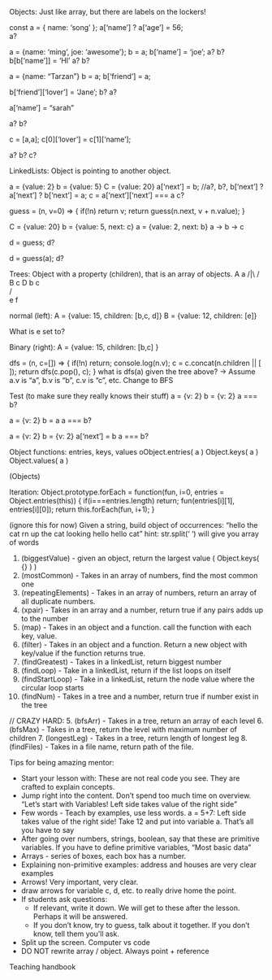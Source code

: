 
Objects: Just like array, but there are labels on the lockers!

const a = { name: ‘song’ };
a[‘name’] ?
a[‘age’]  = 56;  
a?


a = {name: ‘ming’, joe: ‘awesome’};
b = a;
b[‘name’] = ‘joe’;
a? 
b?
b[b[‘name’]] = ‘HI’
a?
b?

a = {name: “Tarzan”}
b = a;
b[‘friend’] =  a;

b[‘friend’][‘lover’] = ‘Jane’; 
b?
a?

a[‘name’] = “sarah”

a? 
b?

c = [a,a];
c[0][‘lover’] = c[1][‘name’];

a? b? c?

LinkedLists: Object is pointing to another object. 

a = {value: 2}
b = {value: 5}
C = {value: 20}
a[‘next’] = b;  //a?, b?, b[‘next’] ? a[‘next’] ?
b[‘next’] = a; 
c = a[‘next’][‘next’] === a
c?

guess = (n, v=0) => {
  if(!n) return v;
  return guess(n.next, v + n.value);
}

C = {value: 20}
b = {value: 5, next: c}
a = {value: 2, next: b}
a -> b -> c

d = guess;
d?

d = guess(a);
d?


Trees: Object with a property (children), that is an array of objects.
     A		      	a
    /|\    	 	 / \
   B c D		  	b   c	
 /      \
e        f

normal (left):
A = {value: 15, children: [b,c, d]}
B = {value: 12, children: [e]}

What is e set to?

Binary (right):
A = {value: 15, children: [b,c] }

dfs = (n, c=[]) => {
  if(!n) return;
  console.log(n.v);
  c = c.concat(n.children || [ ]);
  return dfs(c.pop(), c);
}
what is dfs(a) given the tree above? -> Assume a.v is “a”, b.v is “b”, c.v is “c”, etc.
Change to BFS

Test (to make sure they really knows their stuff)
a = {v: 2}
b = {v: 2}
a === b?

a = {v: 2}
b = a
a === b?

a = {v: 2}
b = {v: 2}
a[‘next’] = b
a === b?


Object functions: entries, keys, values
oObject.entries( a )
Object.keys( a )
Object.values( a )

(Objects)

Iteration:
Object.prototype.forEach = function(fun, i=0, entries = Object.entries(this)) {
  if(i===entries.length) return;
  fun(entries[i][1], entries[i][0]);
  return this.forEach(fun, i+1);
}


(ignore this for now)
	Given a string, build object of occurrences: 
		“hello the cat rn up the cat looking hello hello cat”
			hint: str.split(‘ ‘) will give you array of words



1. (biggestValue) - given an object, return the largest value ( Object.keys( {} ) )
2. (mostCommon) - Takes in an array of numbers, find the most common one 
3. (repeatingElements) - Takes in an array of numbers, return an array of all duplicate numbers. 
4. (xpair) - Takes in an array and a number, return true if any pairs adds up to the number
5. (map) - Takes in an object and a function. call the function with each key, value.
6. (filter) - Takes in an object and a function. Return a new object with key/value if the function returns true.
4. (findGreatest) - Takes in a linkedList, return biggest number
5. (findLoop) - Take in a linkedList, return if the list loops on itself
6. (findStartLoop) - Take in a linkedList, return the node value where the circular loop starts
5. (findNum) - Takes in a tree and a number, return true if number exist in the tree

// CRAZY HARD:
5. (bfsArr) - Takes in a tree, return an array of each level
6. (bfsMax) - Takes in a tree, return the level with maximum number of children
7. (longestLeg) - Takes in a tree, return length of longest leg
8. (findFiles) - Takes in a file name, return path of the file.


Tips for being amazing mentor:
* Start your lesson with: These are not real code you see. They are crafted to explain concepts.
* Jump right into the content. Don’t spend too much time on overview. 
“Let’s start with Variables! Left side takes value of the right side”
* Few words - Teach by examples, use less words.
	a = 5+7: Left side takes value of the right side! Take 12 and put into variable a. 
		That’s all you have to say
* After going over numbers, strings, boolean, say that these are primitive variables. 
	If you have to define primitive variables, “Most basic data”
* Arrays - series of boxes, each box has a number.
* Explaining non-primitive examples: address and houses are very clear examples
* Arrows! Very important, very clear. 
* draw arrows for variable c, d, etc. to really drive home the point.
* If students ask questions:
	* If relevant, write it down. We will get to these after the lesson. Perhaps it will be answered.
	* If you don’t know, try to guess, talk about it together. If you don’t know, tell them you’ll ask.
* Split up the screen. Computer vs code
* DO NOT rewrite array / object. Always point + reference

Teaching handbook